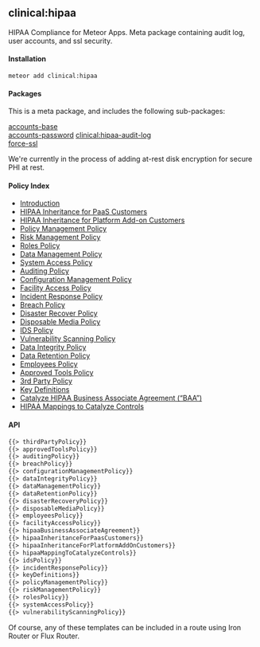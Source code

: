 ## clinical:hipaa  

HIPAA Compliance for Meteor Apps.  Meta package containing audit log, user accounts, and ssl security.

#### Installation  

``meteor add clinical:hipaa``

#### Packages

This is a meta package, and includes the following sub-packages:  

[accounts-base](https://atmospherejs.com/meteor/accounts-base)  
[accounts-password](https://atmospherejs.com/meteor/accounts-password)
[clinical:hipaa-audit-log](http://github.com/awatson1978/clinical-hipaa-audit-log)  
[force-ssl](https://atmospherejs.com/meteor/force-ssl)  

We're currently in the process of adding at-rest disk encryption for secure PHI at rest.


#### Policy Index

* [Introduction](policyTemplates/introduction.md)
* [HIPAA Inheritance for PaaS Customers](policyTemplates/hipaa_inheritance_for_paas_customers.md)
* [HIPAA Inheritance for Platform Add-on Customers](policyTemplates/hipaa_inheritance_for_platform_addon_customers.md)
* [Policy Management Policy](policyTemplates/policy_management_policy.md)
* [Risk Management Policy](policyTemplates/risk_management_policy.md)
* [Roles Policy](policyTemplates/roles_policy.md)
* [Data Management Policy](policyTemplates/data_management_policy.md)
* [System Access Policy](policyTemplates/systems_access_policy.md)
* [Auditing Policy](policyTemplates/auditing_policy.md)
* [Configuration Management Policy](policyTemplates/configuration_management_policy.md)
* [Facility Access Policy](policyTemplates/facility_access_policy.md)
* [Incident Response Policy](policyTemplates/incident_response_policy.md)
* [Breach Policy](policyTemplates/breach_policy.md)
* [Disaster Recover Policy](policyTemplates/disaster_recovery_policy.md)
* [Disposable Media Policy](policyTemplates/disposable_media_policy.md)
* [IDS Policy](policyTemplates/ids_policy.md)
* [Vulnerability Scanning Policy](policyTemplates/vulnerability_scanning_policy.md)
* [Data Integrity Policy](policyTemplates/data_integrity_policy.md)
* [Data Retention Policy](policyTemplates/data_retention_policy.md)
* [Employees Policy](policyTemplates/employees_policy.md)
* [Approved Tools Policy](policyTemplates/approved_tools_policy.md)
* [3rd Party Policy](policyTemplates/policyTemplates/3rd_party_policy.md)
* [Key Definitions](policyTemplates/key_definitions.md)
* [Catalyze HIPAA Business Associate Agreement (“BAA”)](policyTemplates/catalyze_hipaa_business_associate_agreement.md)
* [HIPAA Mappings to Catalyze Controls](policyTemplates/hipaa_mapping_to_catalyze_controls.md)


#### API

````html
{{> thirdPartyPolicy}}
{{> approvedToolsPolicy}}
{{> auditingPolicy}}
{{> breachPolicy}}
{{> configurationManagementPolicy}}
{{> dataIntegrityPolicy}}
{{> dataManagementPolicy}}
{{> dataRetentionPolicy}}
{{> disasterRecoveryPolicy}}
{{> disposableMediaPolicy}}
{{> employeesPolicy}}
{{> facilityAccessPolicy}}
{{> hipaaBusinessAssociateAgreement}}
{{> hipaaInheritanceForPaasCustomers}}
{{> hipaaInheritanceForPlatformAddOnCustomers}}
{{> hipaaMappingToCatalyzeControls}}
{{> idsPolicy}}
{{> incidentResponsePolicy}}
{{> keyDefinitions}}
{{> policyManagementPolicy}}
{{> riskManagementPolicy}}
{{> rolesPolicy}}
{{> systemAccessPolicy}}
{{> vulnerabilityScanningPolicy}}
````

Of course, any of these templates can be included in a route using Iron Router or Flux Router.  
